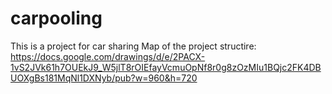 # carpooling
This is a project for car sharing
Map of the project structire: https://docs.google.com/drawings/d/e/2PACX-1vS2JVk61h7OUEkJ9_W5jlT8rOIEfayVcmuOpNf8r0g8zOzMIu1BQjc2FK4DBUOXgBs181MqNl1DXNyb/pub?w=960&h=720
